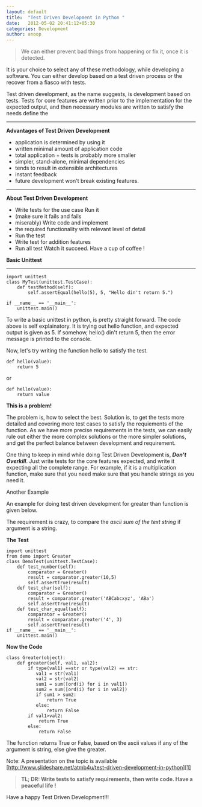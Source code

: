 ```yaml
---
layout: default
title:  "Test Driven Development in Python "
date:   2012-05-02 20:41:12+05:30
categories: Development
author: anoop
---
```

> We can either prevent bad things from
> happening or fix it, once it is
> detected.

It is your choice to select any of these methodology, while developing a software. You can either develop based on a test driven process or the recover from a fiasco with tests.

Test driven development, as the name suggests, is development based on tests. Tests for core features are written prior to the implementation for the expected output, and then necessary modules are written to satisfy the needs define the


----------



**Advantages of Test Driven Development**

 - application is determined by using it
 - written minimal amount of application code
 - total application + tests is probably more smaller
 - simpler, stand-alone, minimal dependencies
 - tends to result in extensible architectures
 - instant feedback
 - future development won't break existing features.



----------



**About Test Driven Development**

 - Write tests for the use case Run it
 - (make sure it fails and fails
 - miserably) Write code and implement
 - the required functionality with relevant level of detail
 - Run the test
 - Write test for addition features
 - Run all test Watch it succeed. Have a cup of coffee !



**Basic Unittest**


----------



    import unittest
    class MyTest(unittest.TestCase):
        def testMethod(self):
            self.assertEqual(hello(5), 5, "Hello din't return 5.")

    if __name__ == '__main__':
        unittest.main()

To write a basic unittest in python, is pretty straight forward. The code above is self explainatory. It is trying out hello function, and expected output is given as 5. If somehow, hello() din't return 5, then the error message is printed to the console.


Now, let's try writing the function hello to satisfy the test.

    def hello(value):
        return 5

or

    def hello(value):
        return value

**This is a problem!**

The problem is, how to select the best. Solution is, to get the tests more detailed and covering more test cases to satisfy the requiements of the function. As we have more precise requirements in the tests, we can easily rule out either the more complex solutions or the more simpler solutions, and get the perfect balance between development and requirement.


One thing to keep in mind while doing Test Driven Development is, ***Don't Overkill***. Just write tests for the core features expected, and write it expecting all the complete range. For example, if it is a multiplication function, make sure that you need make sure that you handle strings as you need it.

Another Example

An example for doing test driven development for greater than function is given below.

The requirement is crazy, to compare the *ascii sum of the text string* if argument is a string.

**The Test**

    import unittest
    from demo import Greater
    class DemoTest(unittest.TestCase):
        def test_number(self):
            comparator = Greater()
            result = comparator.greater(10,5)
            self.assertTrue(result)
        def test_char(self):
            comparator = Greater()
            result = comparator.greater('ABCabcxyz', 'ABa')
            self.assertTrue(result)
        def test_char_equal(self):
            comparator = Greater()
            result = comparator.greater('4', 3)
            self.assertTrue(result)
    if __name__ == '__main__':
        unittest.main()


**Now the Code**


    class Greater(object):
        def greater(self, val1, val2):
            if type(val1) ==str or type(val2) == str:
               val1 = str(val1)
               val2 = str(val2)
               sum1 = sum([ord(i) for i in val1])
               sum2 = sum([ord(i) for i in val2])
               if sum1 > sum2:
                   return True
               else:
                   return False
            if val1>val2:
                return True
            else:
                return False

The function returns True or False, based on the ascii values if any of the argument is  string, else give the greater.


Note: A presentation on the topic is available [http://www.slideshare.net/atmb4u/test-driven-development-in-python][1]

> **TL; DR:  Write tests to satisfy requirements, then write code. Have a peaceful life !**

  [1]: http://www.slideshare.net/atmb4u/test-driven-development-in-python

Have a happy Test Driven Development!!!

